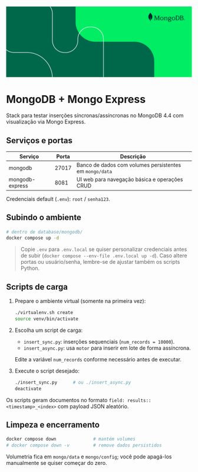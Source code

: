 ![MongoDB stack](banner.png)
# MongoDB + Mongo Express

Stack para testar inserções síncronas/assíncronas no MongoDB 4.4 com visualização via Mongo Express.

## Serviços e portas
| Serviço | Porta | Descrição |
|---------|-------|-----------|
| mongodb | 27017 | Banco de dados com volumes persistentes em `mongo/data` |
| mongodb-express | 8081 | UI web para navegação básica e operações CRUD |

Credenciais default (`.env`): `root` / `senha123`.

## Subindo o ambiente
```bash
# dentro de database/mongodb/
docker compose up -d
```
> Copie `.env` para `.env.local` se quiser personalizar credenciais antes de subir (`docker compose --env-file .env.local up -d`). Caso altere portas ou usuário/senha, lembre-se de ajustar também os scripts Python.

## Scripts de carga
1. Prepare o ambiente virtual (somente na primeira vez):
   ```bash
   ./virtualenv.sh create
   source venv/bin/activate
   ```
2. Escolha um script de carga:
   - `insert_sync.py`: inserções sequenciais (`num_records = 10000`).
   - `insert_async.py`: usa `motor` para inserir em lote de forma assíncrona.

   Edite a variável `num_records` conforme necessário antes de executar.

3. Execute o script desejado:
   ```bash
   ./insert_sync.py      # ou ./insert_async.py
   deactivate
   ```

Os scripts geram documentos no formato `field: results::<timestamp>_<index>` com payload JSON aleatório.

## Limpeza e encerramento
```bash
docker compose down              # mantém volumes
# docker compose down -v         # remove dados persistidos
```
Volumetria fica em `mongo/data` e `mongo/config`; você pode apagá-los manualmente se quiser começar do zero.
